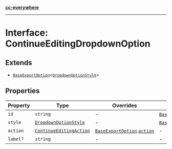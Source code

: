 [**cc-everywhere**](../../../../../index.md)

***

# Interface: ContinueEditingDropdownOption

## Extends

- [`BaseExportOption`](../../export-config-types/interfaces/base-export-option.md)<[`DropdownOptionStyle`](../../export-config-types/interfaces/dropdown-option-style.md)\>

## Properties

| Property | Type | Overrides | Inherited from |
| ------ | ------ | ------ | ------ |
| `id` | `string` | - | [`BaseExportOption`](../../export-config-types/interfaces/base-export-option.md).[`id`](../../export-config-types/interfaces/base-export-option.md#id) |
| `style` | [`DropdownOptionStyle`](../../export-config-types/interfaces/dropdown-option-style.md) | - | [`BaseExportOption`](../../export-config-types/interfaces/base-export-option.md).[`style`](../../export-config-types/interfaces/base-export-option.md#style) |
| `action` | [`ContinueEditingAction`](../../export-config-types/type-aliases/continue-editing-action.md) | [`BaseExportOption`](../../export-config-types/interfaces/base-export-option.md).[`action`](../../export-config-types/interfaces/base-export-option.md#action) | - |
| `label?` | `string` | - | - |
